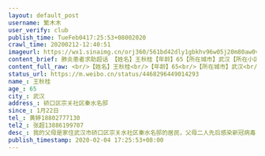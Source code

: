 ```yaml
---
layout: default_post
username: 繁木木
user_verify: club
publish_time: TueFeb0417:25:53+08002020
crawl_time: 20200212-12:40:51
imageurl: https://wx1.sinaimg.cn/orj360/561bd42dly1gbkhv96w05j20m80aw0vo.jpg,https://wx1.sinaimg.cn/orj360/561bd42dly1gbkhv9vm39j20qo1begrd.jpg,https://wx4.sinaimg.cn/orj360/561bd42dly1gbkhvacogtj20u01hc11p.jpg
content_brief: 肺炎患者求助超话 【姓名】王秋桂【年龄】65【所在城市】武汉【所在小区、社区】硚口区宗关社区秦水名邸【患病时间】1月22日【联系方式】黄婷18802777130【其他紧急联系人】张超13886199707【病情描述】 我的父母是家住武汉市硚口区宗关水社区秦水名邸的居民，父母二人先后感染新冠病毒， ...全文
content_full_raw: <br/>【姓名】王秋桂<br/>【年龄】65<br/>【所在城市】武汉<br/>【所在小区、社区】硚口区宗关社区秦水名邸<br/>【患病时间】1月22日<br/>【联系方式】黄婷18802777130<br/>【其他紧急联系人】张超13886199707<br/>【病情描述】我的父母是家住武汉市硚口区宗关水社区秦水名邸的居民，父母二人先后感染新冠病毒，父亲于2月1日已经在没有入院的情况下去世了，我的母亲已经在协和医院确诊了，冠状病毒感染检测阳性，现在状况极差，还在发烧，呼吸困难、意识模糊，血氧量低，于夜间昏厥数次，但是各大医院任然没有床位可以入住，我们盼望着火神山，雷神山医院的落成能解决床位问题，然而并没有，现在一双儿女因照顾超负荷，也因此都有一些不适症状，发烧感冒咳嗽，希望能把重症老人安置好了，他们才能进一步去检查，以免发生更多的病况……感激组织帮忙，共产党万岁<spanclass="url-icon"><imgalt=[拳头]src="//h5.sinaimg.cn/m/emoticon/icon/others/h_quantou-0a4441543d.png"style="width:1em;height:1em;"/></span>救救我们这个可怜的一家四口吧，我不希望我们全部都死在冠状新型病毒中，已经没有爸爸了我们不想连妈妈也因无床位得不到救治而去世了！跪谢！跪谢！跪谢！领导同志们求求你们帮帮我们吧……联系电话13886199707<ahref='/n/荆楚网'>@荆楚网</a><ahref='/n/武汉同城'>@武汉同城</a><ahref='/n/武汉同城会'>@武汉同城会</a><ahref='/n/凤凰网'>@凤凰网</a><ahref='/n/央视新闻'>@央视新闻</a><ahref='/n/澎湃新闻'>@澎湃新闻</a>
status_url: https://m.weibo.cn/status/4468296449014293
name_: 王秋桂
age_: 65
city_: 武汉
address_: 硚口区宗关社区秦水名邸
since_: 1月22日
tel_: 黄婷18802777130
tel2_: 张超13886199707
desc_: 我的父母是家住武汉市硚口区宗关水社区秦水名邸的居民，父母二人先后感染新冠病毒，父亲于2月1日已经在没有入院的情况下去世了，我的母亲已经在协和医院确诊了，冠状病毒感染检测阳性，现在状况极差，还在发烧，呼吸困难、意识模糊，血氧量低，于夜间昏厥数次，但是各大医院任然没有床位可以入住，我们盼望着火神山，雷神山医院的落成能解决床位问题，然而并没有，现在一双儿女因照顾超负荷，也因此都有一些不适症状，发烧感冒咳嗽，希望能把重症老人安置好了，他们才能进一步去检查，以免发生更多的病况……感激组织帮忙，共产党万岁<spanclass="url-icon"><imgalt=[拳头]src="//h5.sinaimg.cn/m/emoticon/icon/others/h_quantou-0a4441543d.png"style="width1em;height1em;"/></span>救救我们这个可怜的一家四口吧，我不希望我们全部都死在冠状新型病毒中，已经没有爸爸了我们不想连妈妈也因无床位得不到救治而去世了！跪谢！跪谢！跪谢！领导同志们求求你们帮帮我们吧……联系电话13886199707<ahref='/n/荆楚网'>@荆楚网</a><ahref='/n/武汉同城'>@武汉同城</a><ahref='/n/武汉同城会'>@武汉同城会</a><ahref='/n/凤凰网'>@凤凰网</a><ahref='/n/央视新闻'>@央视新闻</a><ahref='/n/澎湃新闻'>@澎湃新闻</a>
publish_timestamp: 2020-02-04 17:25:53+08:00
---
```

